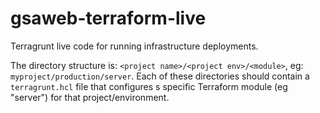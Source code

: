 # gsaweb-terraform-live
Terragrunt live code for running infrastructure deployments.

The directory structure is: `<project name>/<project env>/<module>`, eg: `myproject/production/server`.  Each of these directories should contain a `terragrunt.hcl` file that configures s specific Terraform module (eg "server") for that project/environment.

